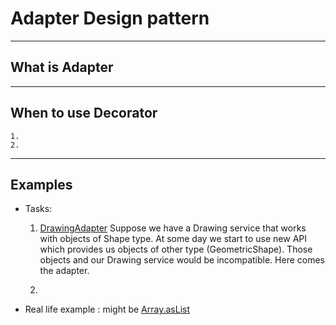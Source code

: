 # Adapter Design pattern

----
## What is Adapter


> 

----
## When to use Decorator

    1. 
    2.  

----
## Examples 

* Tasks:

     1. [DrawingAdapter](https://dzone.com/articles/adapter-design-pattern-in-java) Suppose we have a Drawing service that works with objects of Shape type. 
     At some day we start to use new API which provides us objects of other type (GeometricShape).
     Those objects and our Drawing service would be incompatible. Here comes the adapter.
     
     2.

* Real life example : might be [Array.asList](https://stackoverflow.com/questions/1673841/examples-of-gof-design-patterns-in-javas-core-libraries)